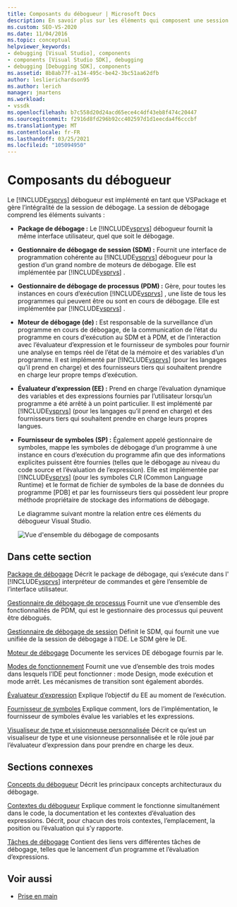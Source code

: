```yaml
---
title: Composants du débogueur | Microsoft Docs
description: En savoir plus sur les éléments qui composent une session de débogage, qui est gérée par le débogueur Visual Studio, implémentée en tant que VSPackage.
ms.custom: SEO-VS-2020
ms.date: 11/04/2016
ms.topic: conceptual
helpviewer_keywords:
- debugging [Visual Studio], components
- components [Visual Studio SDK], debugging
- debugging [Debugging SDK], components
ms.assetid: 8b8ab77f-a134-495c-be42-3bc51aa62dfb
author: leslierichardson95
ms.author: lerich
manager: jmartens
ms.workload:
- vssdk
ms.openlocfilehash: b7c558d20d24acd65ece4c4df43eb8f474c20447
ms.sourcegitcommit: f2916d8fd296b92cc402597d1d1eecda4f6cccbf
ms.translationtype: MT
ms.contentlocale: fr-FR
ms.lasthandoff: 03/25/2021
ms.locfileid: "105094950"
---
```

# <a name="debugger-components"></a>Composants du débogueur
Le [!INCLUDE[vsprvs](../../code-quality/includes/vsprvs_md.md)] débogueur est implémenté en tant que VSPackage et gère l’intégralité de la session de débogage. La session de débogage comprend les éléments suivants :

- **Package de débogage :** Le [!INCLUDE[vsprvs](../../code-quality/includes/vsprvs_md.md)] débogueur fournit la même interface utilisateur, quel que soit le débogage.

- **Gestionnaire de débogage de session (SDM) :** Fournit une interface de programmation cohérente au [!INCLUDE[vsprvs](../../code-quality/includes/vsprvs_md.md)] débogueur pour la gestion d’un grand nombre de moteurs de débogage. Elle est implémentée par [!INCLUDE[vsprvs](../../code-quality/includes/vsprvs_md.md)] .

- **Gestionnaire de débogage de processus (PDM) :** Gère, pour toutes les instances en cours d’exécution [!INCLUDE[vsprvs](../../code-quality/includes/vsprvs_md.md)] , une liste de tous les programmes qui peuvent être ou sont en cours de débogage. Elle est implémentée par [!INCLUDE[vsprvs](../../code-quality/includes/vsprvs_md.md)] .

- **Moteur de débogage (de) :** Est responsable de la surveillance d’un programme en cours de débogage, de la communication de l’état du programme en cours d’exécution au SDM et à PDM, et de l’interaction avec l’évaluateur d’expression et le fournisseur de symboles pour fournir une analyse en temps réel de l’état de la mémoire et des variables d’un programme. Il est implémenté par [!INCLUDE[vsprvs](../../code-quality/includes/vsprvs_md.md)] (pour les langages qu’il prend en charge) et des fournisseurs tiers qui souhaitent prendre en charge leur propre temps d’exécution.

- **Évaluateur d’expression (EE) :** Prend en charge l’évaluation dynamique des variables et des expressions fournies par l’utilisateur lorsqu’un programme a été arrêté à un point particulier. Il est implémenté par [!INCLUDE[vsprvs](../../code-quality/includes/vsprvs_md.md)] (pour les langages qu’il prend en charge) et des fournisseurs tiers qui souhaitent prendre en charge leurs propres langues.

- **Fournisseur de symboles (SP) :** Également appelé gestionnaire de symboles, mappe les symboles de débogage d’un programme à une instance en cours d’exécution du programme afin que des informations explicites puissent être fournies (telles que le débogage au niveau du code source et l’évaluation de l’expression). Elle est implémentée par [!INCLUDE[vsprvs](../../code-quality/includes/vsprvs_md.md)] (pour les symboles CLR (Common Language Runtime) et le format de fichier de symboles de la base de données du programme [PDB] et par les fournisseurs tiers qui possèdent leur propre méthode propriétaire de stockage des informations de débogage.

  Le diagramme suivant montre la relation entre ces éléments du débogueur Visual Studio.

  ![Vue d'ensemble du débogage de composants](../../extensibility/debugger/media/dbugcompovrview.gif "DBugCompOvrview")

## <a name="in-this-section"></a>Dans cette section
 [Package de débogage](../../extensibility/debugger/debug-package.md) Décrit le package de débogage, qui s’exécute dans l' [!INCLUDE[vsprvs](../../code-quality/includes/vsprvs_md.md)] interpréteur de commandes et gère l’ensemble de l’interface utilisateur.

 [Gestionnaire de débogage de processus](../../extensibility/debugger/process-debug-manager.md) Fournit une vue d’ensemble des fonctionnalités de PDM, qui est le gestionnaire des processus qui peuvent être débogués.

 [Gestionnaire de débogage de session](../../extensibility/debugger/session-debug-manager.md) Définit le SDM, qui fournit une vue unifiée de la session de débogage à l’IDE. Le SDM gère le DE.

 [Moteur de débogage](../../extensibility/debugger/debug-engine.md) Documente les services DE débogage fournis par le.

 [Modes de fonctionnement](../../extensibility/debugger/operational-modes.md) Fournit une vue d’ensemble des trois modes dans lesquels l’IDE peut fonctionner : mode Design, mode exécution et mode arrêt. Les mécanismes de transition sont également abordés.

 [Évaluateur d’expression](../../extensibility/debugger/expression-evaluator.md) Explique l’objectif du EE au moment de l’exécution.

 [Fournisseur de symboles](../../extensibility/debugger/symbol-provider.md) Explique comment, lors de l’implémentation, le fournisseur de symboles évalue les variables et les expressions.

 [Visualiseur de type et visionneuse personnalisée](../../extensibility/debugger/type-visualizer-and-custom-viewer.md) Décrit ce qu’est un visualiseur de type et une visionneuse personnalisée et le rôle joué par l’évaluateur d’expression dans pour prendre en charge les deux.

## <a name="related-sections"></a>Sections connexes
 [Concepts du débogueur](../../extensibility/debugger/debugger-concepts.md) Décrit les principaux concepts architecturaux du débogage.

 [Contextes du débogueur](../../extensibility/debugger/debugger-contexts.md) Explique comment le fonctionne simultanément dans le code, la documentation et les contextes d’évaluation des expressions. Décrit, pour chacun des trois contextes, l’emplacement, la position ou l’évaluation qui s’y rapporte.

 [Tâches de débogage](../../extensibility/debugger/debugging-tasks.md) Contient des liens vers différentes tâches de débogage, telles que le lancement d’un programme et l’évaluation d’expressions.

## <a name="see-also"></a>Voir aussi
- [Prise en main](../../extensibility/debugger/getting-started-with-debugger-extensibility.md)
